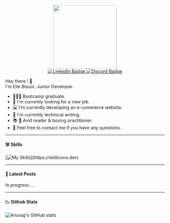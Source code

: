 <div id="header" align="center">
  <img src="https://media.giphy.com/media/4rZA5D22301iMgrUNd/giphy.gif" width="200"/>
  <div id="badges">
    <a href="https://www.linkedin.com/in/elie-bissor/">
      <img src="https://img.shields.io/badge/LinkedIn-blue?style=for-the-badge&logo=linkedin&logoColor=white" alt="LinkedIn Badge"/>
    </a>
     <a href="https://discord.com/users/816668406475522068">
      <img src="https://img.shields.io/badge/discord-blue?style=for-the-badge&logo=discord&logoColor=white" alt="Discord Badge"/>
    </a>
  </div>
      <img aling="center" src="https://komarev.com/ghpvc/?username=elieb77&style=flat-square&color=blue" alt=""/>
</div>

Hey there ! 👋 <br>
I'm Elie Bissor, Junior Developer.<br>
- 👨🏼‍🎓 Bootcamp graduate.
- 💼 I'm currently looking for a new job.
- 💻 I'm currently developing an e-commerce website.
- 🌱 I'm currently technical writing.
- 📚 🥊 Avid reader & boxing practitioner.
- 💬 Feel free to contact me if you have any questions.

<hr>

#### 🛠 Skills

[![My Skills](https://skillicons.dev/icons?i=html,css,sass,js,react,typescript,nextjs,nodejs,expressjs,mongodb,mysql,git,bash,)](https://skillicons.dev)

<hr>

#### 📖 Latest Posts
In progress ...
<hr>

#### 📉 Github Stats

![Anurag's GitHub stats](https://github-readme-stats.vercel.app/api?username=ElieB77&show_icons=true&theme=transparent)

